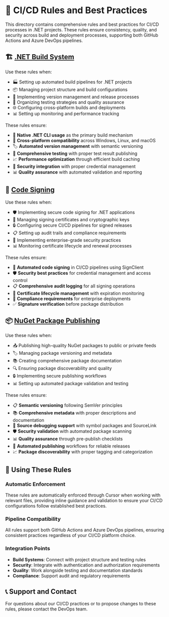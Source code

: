 # 🌊 CI/CD Rules and Best Practices

This directory contains comprehensive rules and best practices for CI/CD processes in .NET projects. These rules ensure
consistency, quality, and security across build and deployment processes, supporting both GitHub Actions and Azure
DevOps pipelines.

## 🏗️ [.NET Build System](dotnet-gh-workflow-build.mdc)

Use these rules when:

- 🏭 Setting up automated build pipelines for .NET projects
- 📦 Managing project structure and build configurations
- 🔄 Implementing version management and release processes
- 🧪 Organizing testing strategies and quality assurance
- 🌐 Configuring cross-platform builds and deployments
- 📊 Setting up monitoring and performance tracking

These rules ensure:

- 🔧 **Native .NET CLI usage** as the primary build mechanism
- 📁 **Cross-platform compatibility** across Windows, Linux, and macOS
- 🏷️ **Automated version management** with semantic versioning
- 🧪 **Comprehensive testing** with proper test result publishing
- 📈 **Performance optimization** through efficient build caching
- 🔐 **Security integration** with proper credential management
- 📊 **Quality assurance** with automated validation and reporting

## 🔐 [Code Signing](dotnet-gh-workflow-code-signing.mdc)

Use these rules when:

- 🛡️ Implementing secure code signing for .NET applications
- 🔑 Managing signing certificates and cryptographic keys
- 🔒 Configuring secure CI/CD pipelines for signed releases
- 📋 Setting up audit trails and compliance requirements
- 🏢 Implementing enterprise-grade security practices
- 📊 Monitoring certificate lifecycle and renewal processes

These rules ensure:

- 🔐 **Automated code signing** in CI/CD pipelines using SignClient
- 🛡️ **Security best practices** for credential management and access control
- 📋 **Comprehensive audit logging** for all signing operations
- 🔄 **Certificate lifecycle management** with expiration monitoring
- 🏢 **Compliance requirements** for enterprise deployments
- ✅ **Signature verification** before package distribution

## 📦 [NuGet Package Publishing](dotnet-gh-workflow-nuget-publishing.mdc)

Use these rules when:

- 📤 Publishing high-quality NuGet packages to public or private feeds
- 🏷️ Managing package versioning and metadata
- 📚 Creating comprehensive package documentation
- 🔍 Ensuring package discoverability and quality
- 🔒 Implementing secure publishing workflows
- 📊 Setting up automated package validation and testing

These rules ensure:

- 📋 **Semantic versioning** following SemVer principles
- 📚 **Comprehensive metadata** with proper descriptions and documentation
- 🔗 **Source debugging support** with symbol packages and SourceLink
- 🛡️ **Security validation** with automated package scanning
- 📊 **Quality assurance** through pre-publish checklists
- 🔄 **Automated publishing** workflows for reliable releases
- 📈 **Package discoverability** with proper tagging and categorization

## 🚀 **Using These Rules**

### **Automatic Enforcement**

These rules are automatically enforced through Cursor when working with relevant files, providing inline guidance and
validation to ensure your CI/CD configurations follow established best practices.

### **Pipeline Compatibility**

All rules support both GitHub Actions and Azure DevOps pipelines, ensuring consistent practices regardless of your CI/CD
platform choice.

### **Integration Points**

- **Build Systems**: Connect with project structure and testing rules
- **Security**: Integrate with authentication and authorization requirements
- **Quality**: Work alongside testing and documentation standards
- **Compliance**: Support audit and regulatory requirements

## 📞 **Support and Contact**

For questions about our CI/CD practices or to propose changes to these rules, please contact the DevOps team. 